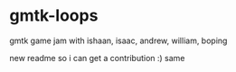 # gmtk-loops
gmtk game jam with ishaan, isaac, andrew, william, boping

new readme so i can get a contribution :)
same
